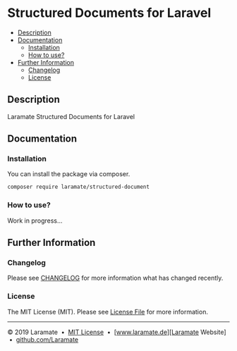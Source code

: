Structured Documents for Laravel
===================================================================================================

* [Description](#description)
* [Documentation](#documentation)
  * [Installation](#installation)
  * [How to use?](#how-to-use)
* [Further Information](#further-information)
  * [Changelog](#changelog)
  * [License](#license)


Description
-------------------------------------------------------------------------------

Laramate Structured Documents for Laravel


Documentation
-------------------------------------------------------------------------------

### Installation
You can install the package via composer.

```bash
composer require laramate/structured-document
```


### How to use?
Work in progress...


Further Information
-------------------------------------------------------------------------------

### Changelog
Please see [CHANGELOG](CHANGELOG.md) for more information what has changed 
recently.

### License
The MIT License (MIT). Please see [License File](LICENSE.md) for more 
information.



---
&copy; 2019 Laramate
&nbsp;&bull;&nbsp; [MIT License](LICENSE.md)
&nbsp;&bull;&nbsp; [www.laramate.de][Laramate Website]
&nbsp;&bull;&nbsp; [github.com/Laramate][Laramate Github]

<!-- Common References -->
[logo]: https://avatars1.githubusercontent.com/u/45978330?s=100
[Laramate Website]: http://www.laramate.de 
[Laramate Github]: https://github.com/Laramate
